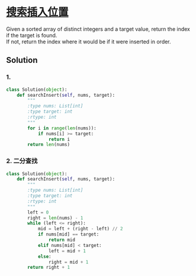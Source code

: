 # [搜索插入位置](https://leetcode.cn/problems/search-insert-position/)

Given a sorted array of distinct integers and a target value, return the index if the target is found.   
If not, return the index where it would be if it were inserted in order.

## Solution

### 1. 
```Python
class Solution(object):
    def searchInsert(self, nums, target):
        """
        :type nums: List[int]
        :type target: int
        :rtype: int
        """
        for i in range(len(nums)):
            if nums[i] >= target:
                return i
        return len(nums)
```

### 2. 二分查找
```Python 
class Solution(object):
    def searchInsert(self, nums, target):
        """
        :type nums: List[int]
        :type target: int
        :rtype: int
        """
        left = 0 
        right = len(nums) - 1 
        while (left <= right):
            mid = left + (right - left) // 2
            if nums[mid] == target:
                return mid 
            elif nums[mid] < target:
                left = mid + 1 
            else:
                right = mid + 1 
        return right + 1
```
